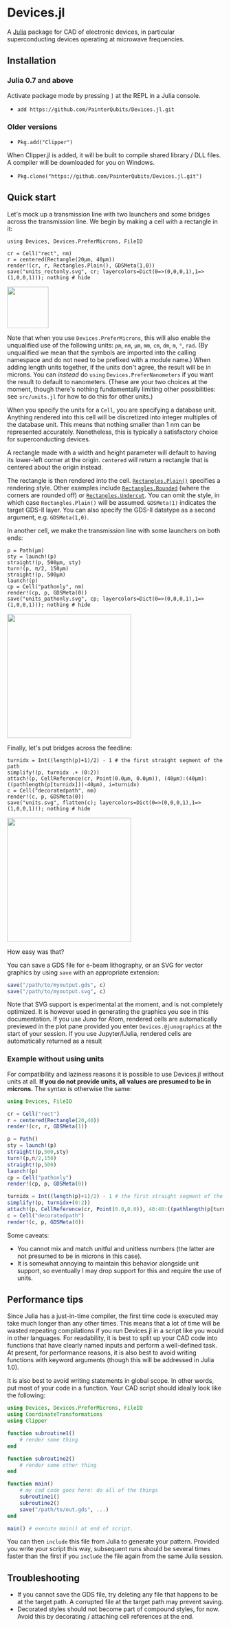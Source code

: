 # Devices.jl

A [Julia](http://julialang.org) package for CAD of electronic devices, in particular
superconducting devices operating at microwave frequencies.

## Installation

### Julia 0.7 and above

Activate package mode by pressing `]` at the REPL in a Julia console.

+ `add https://github.com/PainterQubits/Devices.jl.git`

### Older versions

+ `Pkg.add("Clipper")`

When Clipper.jl is added, it will be built to compile shared library / DLL files. A
compiler will be downloaded for you on Windows.

+ `Pkg.clone("https://github.com/PainterQubits/Devices.jl.git")`

## Quick start

Let's mock up a transmission line with two launchers and some bridges across the
transmission line. We begin by making a cell with a rectangle in it:

```@example 1
using Devices, Devices.PreferMicrons, FileIO

cr = Cell("rect", nm)
r = centered(Rectangle(20μm, 40μm))
render!(cr, r, Rectangles.Plain(), GDSMeta(1,0))
save("units_rectonly.svg", cr; layercolors=Dict(0=>(0,0,0,1),1=>(1,0,0,1))); nothing # hide
```
<img src="units_rectonly.svg" style="width:1in;"/>

Note that when you use `Devices.PreferMicrons`, this will also enable the unqualified use of
the following units: `pm`, `nm`, `μm`, `mm`, `cm`, `dm`, `m`, `°`, `rad`. (By unqualified we
mean that the symbols are imported into the calling namespace and do not need to be prefixed
with a module name.) When adding length units together, if the units don't agree, the result
will be in microns. You can *instead* do `using` `Devices.PreferNanometers` if you want the
result to default to nanometers. (These are your two choices at the moment, though there's
nothing fundamentally limiting other possibilities: see `src/units.jl` for how to do this
for other units.)

When you specify the units for a `Cell`, you are specifying a database unit. Anything
rendered into this cell will be discretized into integer multiples of the database unit.
This means that nothing smaller than 1 nm can be represented accurately. Nonetheless,
this is typically a satisfactory choice for superconducting devices.

A rectangle made with a width and height parameter will default to having its lower-left
corner at the origin. `centered` will return a rectangle that is centered about the origin
instead.

The rectangle is then rendered into the cell. [`Rectangles.Plain()`](@ref) specifies a rendering
style. Other examples include [`Rectangles.Rounded`](@ref) (where the corners are rounded
off) or [`Rectangles.Undercut`](@ref). You can omit the style, in which case
`Rectangles.Plain()` will be assumed. `GDSMeta(1)` indicates the target GDS-II layer. You
can also specify the GDS-II datatype as a second argument, e.g. `GDSMeta(1,0)`.

In another cell, we make the transmission line with some launchers on both ends:

```@example 1
p = Path(μm)
sty = launch!(p)
straight!(p, 500μm, sty)
turn!(p, π/2, 150μm)
straight!(p, 500μm)
launch!(p)
cp = Cell("pathonly", nm)
render!(cp, p, GDSMeta(0))
save("units_pathonly.svg", cp; layercolors=Dict(0=>(0,0,0,1),1=>(1,0,0,1))); nothing # hide
```
<img src="units_pathonly.svg" style="width: 3in;"/>

Finally, let's put bridges across the feedline:

```@example 1
turnidx = Int((length(p)+1)/2) - 1 # the first straight segment of the path
simplify!(p, turnidx .+ (0:2))
attach!(p, CellReference(cr, Point(0.0μm, 0.0μm)), (40μm):(40μm):((pathlength(p[turnidx]))-40μm), i=turnidx)
c = Cell("decoratedpath", nm)
render!(c, p, GDSMeta(0))
save("units.svg", flatten(c); layercolors=Dict(0=>(0,0,0,1),1=>(1,0,0,1))); nothing # hide
```
<img src="units.svg" style="width: 3in;"/>

How easy was that?

You can save a GDS file for e-beam lithography, or an SVG for vector graphics by using
`save` with an appropriate extension:

```jl
save("/path/to/myoutput.gds", c)
save("/path/to/myoutput.svg", c)
```

Note that SVG support is experimental at the moment, and is not completely optimized. It is
however used in generating the graphics you see in this documentation. If you use Juno
for Atom, rendered cells are automatically previewed in the plot pane provided you enter
`Devices.@junographics` at the start of your session. If you use Jupyter/IJulia, rendered
cells are automatically returned as a result

### Example without using units

For compatibility and laziness reasons it is possible to use Devices.jl without units at
all. **If you do not provide units, all values are presumed to be in microns.** The syntax
is otherwise the same:

```jl
using Devices, FileIO

cr = Cell("rect")
r = centered(Rectangle(20,40))
render!(cr, r, GDSMeta(1))

p = Path()
sty = launch!(p)
straight!(p,500,sty)
turn!(p,π/2,150)
straight!(p,500)
launch!(p)
cp = Cell("pathonly")
render!(cp, p, GDSMeta(0))

turnidx = Int((length(p)+1)/2) - 1 # the first straight segment of the path
simplify!(p, turnidx+(0:2))
attach!(p, CellReference(cr, Point(0.0,0.0)), 40:40:((pathlength(p[turnidx]))-40), i=turnidx)
c = Cell("decoratedpath")
render!(c, p, GDSMeta(0))
```

Some caveats:
- You cannot mix and match unitful and unitless numbers (the latter are not presumed to be
  in microns in this case).
- It is somewhat annoying to maintain this behavior alongside unit support, so eventually I
  may drop support for this and require the use of units.

## Performance tips

Since Julia has a just-in-time compiler, the first time code is executed may take much
longer than any other times. This means that a lot of time will be wasted repeating
compilations if you run Devices.jl in a script like you would in other languages. For
readability, it is best to split up your CAD code into functions that have clearly named
inputs and perform a well-defined task. At present, for performance reasons, it is also best
to avoid writing functions with keyword arguments (though this will be addressed in Julia
1.0).

It is also best to avoid writing statements in global scope. In other words, put most of
your code in a function. Your CAD script should ideally look like the following:

```jl
using Devices, Devices.PreferMicrons, FileIO
using CoordinateTransformations
using Clipper

function subroutine1()
    # render some thing
end

function subroutine2()
    # render some other thing
end

function main()
    # my cad code goes here: do all of the things
    subroutine1()
    subroutine2()
    save("/path/to/out.gds", ...)
end

main() # execute main() at end of script.
```

You can then `include` this file from Julia to generate your pattern. Provided you write
your script this way, subsequent runs should be several times faster than the first if you
`include` the file again from the same Julia session.

## Troubleshooting

- If you cannot save the GDS file, try deleting any file that happens to be at the target
  path. A corrupted file at the target path may prevent saving.
- Decorated styles should not become part of compound styles, for now. Avoid this by
  decorating / attaching cell references at the end.
